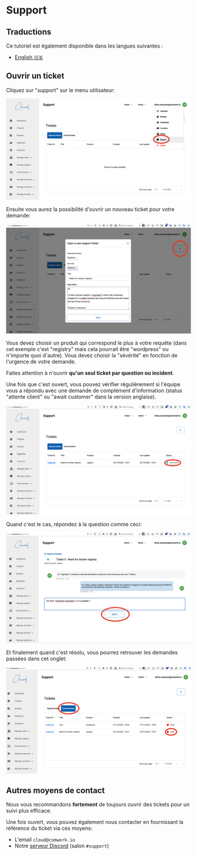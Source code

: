 # Support

## Traductions

Ce tutoriel est également disponible dans les langues suivantes :
* [English 🇬🇧](../../../../../tutorials/console/public/support.md)

## Ouvrir un ticket

Cliquez sur "support" sur le menu utilisateur:

![support_1](../../../../../img/support_1.png)

Ensuite vous aurez la possibilité d'ouvrir un nouveau ticket pour votre demande:

![support_2](../../../../../img/support_2.png)

Vous devez choisir un produit qui correspond le plus à votre requête (dans cet exemple c'est "registry" mais cela pourrait être "wordpress" ou n'importe quoi d'autre). Vous devez choisir la "sévérité" en fonction de l'urgence de votre demande.

Faites attention à n'ouvrir **qu'un seul ticket par question ou incident**.

Une fois que c'est ouvert, vous pouvez vérifier régulièrement si l'équipe vous a répondu avec une demande de complément d'information (status "attente client" ou "await customer" dans la version anglaise).

![support_3](../../../../../img/support_3.png)

Quand c'est le cas, répondez à la question comme ceci:

![support_4](../../../../../img/support_4.png)

Et finalement quand c'est résolu, vous pourrez retrouver les demandes passées dans cet onglet:

![support_5](../../../../../img/support_5.png)

## Autres moyens de contact

Nous vous recommandons **fortement** de toujours ouvrir des tickets pour un suivi plus efficace.

Une fois ouvert, vous pouvez également nous contacter en fournissant la référence du ticket via ces moyens:

* L'email `cloud@comwork.io`
* Notre [serveur Discord](https://discord.gg/CXskxxPauz) (salon `#support`)
